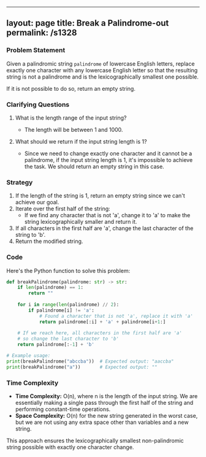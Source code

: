 
---
layout: page
title:  Break a Palindrome-out
permalink: /s1328
---

### Problem Statement
Given a palindromic string `palindrome` of lowercase English letters, replace exactly one character with any lowercase English letter so that the resulting string is not a palindrome and is the lexicographically smallest one possible.

If it is not possible to do so, return an empty string.

### Clarifying Questions
1. What is the length range of the input string?
   - The length will be between 1 and 1000.

2. What should we return if the input string length is 1?
   - Since we need to change exactly one character and it cannot be a palindrome, if the input string length is 1, it's impossible to achieve the task. We should return an empty string in this case.

### Strategy
1. If the length of the string is 1, return an empty string since we can't achieve our goal.
2. Iterate over the first half of the string:
   - If we find any character that is not 'a', change it to 'a' to make the string lexicographically smaller and return it.
3. If all characters in the first half are 'a', change the last character of the string to 'b'.
4. Return the modified string.

### Code

Here's the Python function to solve this problem:

```python
def breakPalindrome(palindrome: str) -> str:
    if len(palindrome) == 1:
        return ""
    
    for i in range(len(palindrome) // 2):
        if palindrome[i] != 'a':
            # Found a character that is not 'a', replace it with 'a'
            return palindrome[:i] + 'a' + palindrome[i+1:]
    
    # If we reach here, all characters in the first half are 'a'
    # so change the last character to 'b'
    return palindrome[:-1] + 'b'

# Example usage:
print(breakPalindrome("abccba"))  # Expected output: "aaccba"
print(breakPalindrome("a"))       # Expected output: ""
```

### Time Complexity
- **Time Complexity:** O(n), where n is the length of the input string. We are essentially making a single pass through the first half of the string and performing constant-time operations.
- **Space Complexity:** O(n) for the new string generated in the worst case, but we are not using any extra space other than variables and a new string.

This approach ensures the lexicographically smallest non-palindromic string possible with exactly one character change.